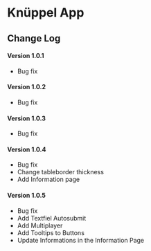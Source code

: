 # Knüppel App

## Change Log

#### Version 1.0.1
- Bug fix

#### Version 1.0.2
- Bug fix

#### Version 1.0.3
- Bug fix

#### Version 1.0.4
- Bug fix
- Change tableborder thickness
- Add Information page

#### Version 1.0.5
- Bug fix
- Add Textfiel Autosubmit
- Add Multiplayer
- Add Tooltips to Buttons
- Update Informations in the Information Page